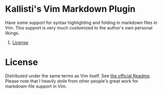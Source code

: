 # Kallisti's Vim Markdown Plugin

Have some support for syntax highlighting and folding in markdown files in Vim.
This support is very much customized to the author's own personal likings.

1. [License](#license)

# License

Distributed under the same terms as Vim itself. See [the official Readme](https://github.com/vim/vim/blob/master/README.md "Readme file of Vim's official repositiory").
Please note that I heavily stole from other people's great work for markdown-file support in Vim.
